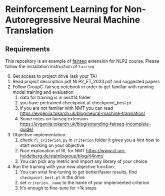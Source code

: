 # Reinforcement Learning for Non-Autoregressive Neural Machine Translation

## Requirements

This repository is an example of [fairseq](https://github.com/facebookresearch/fairseq) extension for NLP2 course. 
Please follow the installation instruction of `fairseq`

0. Get access to project drive (ask your TA)
1. Read project description pdf NLP2_ET_2023.pdf and suggested papers
2. Follow GroupC-fairseq notebook in order to get familiar with running model training and evaluation
   1. data for training is in iwslt14 folder
   2. you have pretrained checkpoint at checkpoint_best.pt
   3. if you are not familiar with NMT you can read https://evgeniia.tokarch.uk/blog/neural-machine-translation/
   4. Some notes on fairseq extension https://evgeniia.tokarch.uk/blog/extending-fairseq-incomplete-guide/
3. Objective implementation:
   1. check `rl_criterion.py` in `criterion` folder it gives you a hint how to start working on your objective
   2. Nice explanation of RL for NMT https://www.cl.uni-heidelberg.de/statnlpgroup/blog/rl4nmt/
   3. You can pick any metric and import any library of your choice
4. Run the training with your new objective function:
   1. You can strat fine-tuning to get better/faster results, find `checkpoint_best.pt` in the drive
   2. set `criterion._name` to the name of your implemented criterion
   3. It's enough to fine-tune for <1k steps

